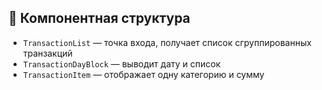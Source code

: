 ## 🧱 Компонентная структура

- `TransactionList` — точка входа, получает список сгруппированных транзакций
- `TransactionDayBlock` — выводит дату и список
- `TransactionItem` — отображает одну категорию и сумму
